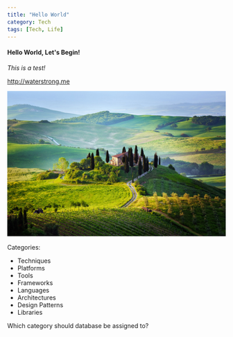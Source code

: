 ```yaml
---
title: "Hello World"
category: Tech
tags: [Tech, Life]
---
```


#### Hello World, Let's Begin!

*This is a test!*

<http://waterstrong.me>

<!-- more -->

![Hello Nature](/assets/hello-world/nature.jpg)

Categories:

- Techniques
- Platforms
- Tools
- Frameworks
- Languages
- Architectures
- Design Patterns
- Libraries

Which category should database be assigned to?
